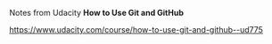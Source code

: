 Notes from Udacity **How to Use Git and GitHub**

https://www.udacity.com/course/how-to-use-git-and-github--ud775

